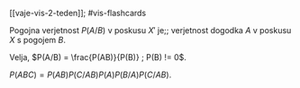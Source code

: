 [[vaje-vis-2-teden]]; #vis-flashcards 

Pogojna verjetnost $P(A/B)$ v poskusu $X'$ je;; verjetnost dogodka $A$ v poskusu $X$ s pogojem $B$.

Velja, $P(A/B) = \frac{P(AB)}{P(B)} ; P(B) != 0$.

$P(ABC) = P(AB)P(C/AB)P(A)P(B/A)P(C/AB)$.